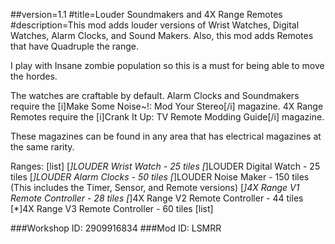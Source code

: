 ##version=1.1
#title=Louder Soundmakers and 4X Range Remotes
#description=This mod adds louder versions of Wrist Watches, Digital Watches, Alarm Clocks, and Sound Makers.
Also, this mod adds Remotes that have Quadruple the range.

I play with Insane zombie population so this is a must for being able to move the hordes.

The watches are craftable by default.
Alarm Clocks and Soundmakers require the [i]Make Some Noise~!: Mod Your Stereo[/i] magazine.
4X Range Remotes require the [i]Crank It Up: TV Remote Modding Guide[/i] magazine.

These magazines can be found in any area that has electrical magazines at the same rarity.

Ranges:
[list]
[*]LOUDER Wrist Watch - 25 tiles
[*]LOUDER Digital Watch - 25 tiles
[*]LOUDER Alarm Clocks - 50 tiles
[*]LOUDER Noise Maker - 150 tiles (This includes the Timer, Sensor, and Remote versions)
[*]4X Range V1 Remote Controller - 28 tiles
[*]4X Range V2 Remote Controller - 44 tiles
[*]4X Range V3 Remote Controller - 60 tiles
[list]

###Workshop ID: 2909916834
###Mod ID: LSMRR